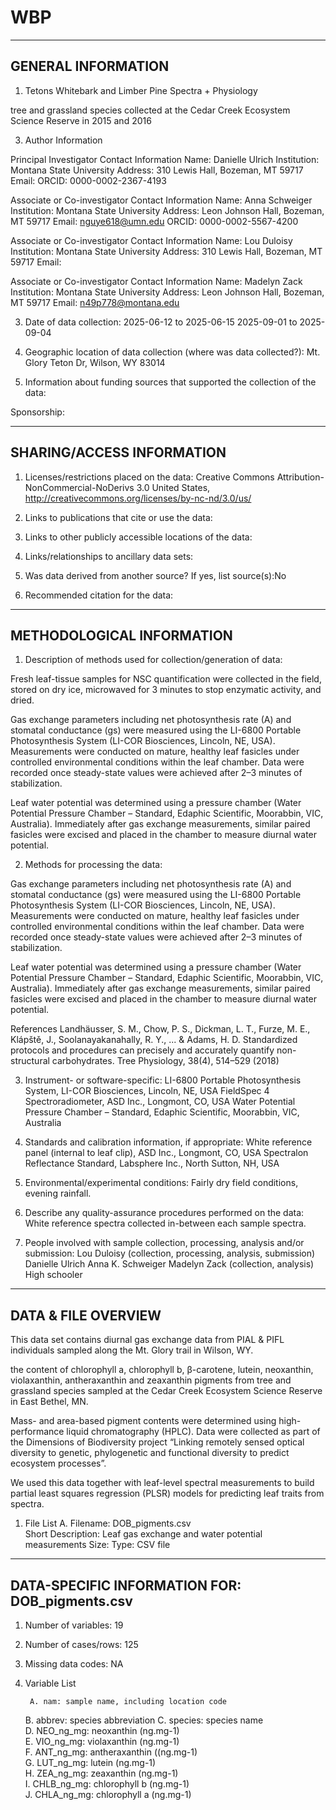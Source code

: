 # WBP

-------------------
GENERAL INFORMATION
-------------------


1. Tetons Whitebark and Limber Pine Spectra + Physiology

tree and grassland species collected at the Cedar Creek Ecosystem Science Reserve in 2015 and 2016

3. Author Information

  Principal Investigator Contact Information
        Name: Danielle Ulrich
           Institution: Montana State University
           Address: 310 Lewis Hall, Bozeman, MT 59717
           Email: 
	   ORCID: 0000-0002-2367-4193

  Associate or Co-investigator Contact Information
           Name: Anna Schweiger
           Institution: Montana State University
           Address: Leon Johnson Hall, Bozeman, MT 59717
           Email: nguye618@umn.edu
	   ORCID: 0000-0002-5567-4200

  Associate or Co-investigator Contact Information
        Name: Lou Duloisy
           Institution: Montana State University
           Address: 310 Lewis Hall, Bozeman, MT 59717
           Email: 

  Associate or Co-investigator Contact Information
           Name: Madelyn Zack
           Institution: Montana State University
           Address: Leon Johnson Hall, Bozeman, MT 59717
           Email: n49p778@montana.edu



3. Date of data collection: 2025-06-12 to 2025-06-15	2025-09-01 to 2025-09-04

4. Geographic location of data collection (where was data collected?): Mt. Glory Teton Dr, Wilson, WY 83014

5. Information about funding sources that supported the collection of the data: 

Sponsorship: 

--------------------------
SHARING/ACCESS INFORMATION
-------------------------- 


1. Licenses/restrictions placed on the data:
Creative Commons Attribution-NonCommercial-NoDerivs 3.0 United States, http://creativecommons.org/licenses/by-nc-nd/3.0/us/ 

2. Links to publications that cite or use the data:

3. Links to other publicly accessible locations of the data:

4. Links/relationships to ancillary data sets:

5. Was data derived from another source?
           If yes, list source(s):No

6. Recommended citation for the data:



--------------------------
METHODOLOGICAL INFORMATION
--------------------------

1. Description of methods used for collection/generation of data:

Fresh leaf-tissue samples for NSC quantification were collected in the field, stored on dry ice, microwaved for 3 minutes to stop enzymatic activity, and dried.

Gas exchange parameters including net photosynthesis rate (A) and stomatal conductance (gs) were measured using the LI-6800 Portable Photosynthesis System (LI-COR Biosciences, Lincoln, NE, USA). Measurements were conducted on mature, healthy leaf fasicles under controlled environmental conditions within the leaf chamber. Data were recorded once steady-state values were achieved after 2–3 minutes of stabilization.

Leaf water potential was determined using a pressure chamber (Water Potential Pressure Chamber – Standard, Edaphic Scientific, Moorabbin, VIC, Australia). Immediately after gas exchange measurements, similar paired fasicles were excised and placed in the chamber to measure diurnal water potential.

2. Methods for processing the data:

Gas exchange parameters including net photosynthesis rate (A) and stomatal conductance (gs) were measured using the LI-6800 Portable Photosynthesis System (LI-COR Biosciences, Lincoln, NE, USA). Measurements were conducted on mature, healthy leaf fasicles under controlled environmental conditions within the leaf chamber. Data were recorded once steady-state values were achieved after 2–3 minutes of stabilization.

Leaf water potential was determined using a pressure chamber (Water Potential Pressure Chamber – Standard, Edaphic Scientific, Moorabbin, VIC, Australia). Immediately after gas exchange measurements, similar paired fasicles were excised and placed in the chamber to measure diurnal water potential.



References
Landhäusser, S. M., Chow, P. S., Dickman, L. T., Furze, M. E., Klápště, J., Soolanayakanahally, R. Y., ... & Adams, H. D.
Standardized protocols and procedures can precisely and accurately quantify non-structural carbohydrates. Tree Physiology, 38(4), 514–529 (2018)


3. Instrument- or software-specific: 
LI-6800 Portable Photosynthesis System, LI-COR Biosciences, Lincoln, NE, USA
FieldSpec 4 Spectroradiometer, ASD Inc., Longmont, CO, USA
Water Potential Pressure Chamber – Standard, Edaphic Scientific, Moorabbin, VIC, Australia

5. Standards and calibration information, if appropriate: 
White reference panel (internal to leaf clip), ASD Inc., Longmont, CO, USA
Spectralon Reflectance Standard, Labsphere Inc., North Sutton, NH, USA

6. Environmental/experimental conditions: 
Fairly dry field conditions, evening rainfall.

7. Describe any quality-assurance procedures performed on the data:
White reference spectra collected in-between each sample spectra.

8. People involved with sample collection, processing, analysis and/or submission:
Lou Duloisy (collection, processing, analysis, submission)
Danielle Ulrich
Anna K. Schweiger
Madelyn Zack (collection, analysis)
High schooler

---------------------
DATA & FILE OVERVIEW
---------------------
This data set contains diurnal gas exchange data from PIAL & PIFL individuals sampled along the Mt. Glory trail in Wilson, WY. 

the content of chlorophyll a, chlorophyll b, β-carotene, lutein, neoxanthin, violaxanthin, antheraxanthin and zeaxanthin pigments from tree and grassland species sampled at the Cedar Creek Ecosystem Science Reserve in East Bethel, MN.

Mass- and area-based pigment contents were determined using high-performance liquid chromatography (HPLC). Data were collected as part of the Dimensions of Biodiversity project “Linking remotely sensed optical diversity to genetic, phylogenetic and functional diversity to predict ecosystem processes”.

We used this data together with leaf-level spectral measurements to build partial least squares regression (PLSR) models for predicting leaf traits from spectra. 

1. File List
   A. Filename: DOB_pigments.csv	
	Short Description: Leaf gas exchange and water potential measurements
	Size: 
	Type: CSV file  


-----------------------------------------
DATA-SPECIFIC INFORMATION FOR: DOB_pigments.csv 
-----------------------------------------

1. Number of variables: 19

2. Number of cases/rows: 125

3. Missing data codes: NA      

4. Variable List
   
    	A. nam: sample name, including location code	
	B. abbrev: species abbreviation	
	C. species: species name	
	D. NEO_ng_mg: neoxanthin (ng.mg-1)    
	E. VIO_ng_mg: violaxanthin (ng.mg-1)    
	F. ANT_ng_mg: antheraxanthin ((ng.mg-1)     
	G. LUT_ng_mg: lutein (ng.mg-1)     
	H. ZEA_ng_mg: zeaxanthin (ng.mg-1)     
	I. CHLB_ng_mg: chlorophyll b (ng.mg-1)    
	J. CHLA_ng_mg: chlorophyll a (ng.mg-1)  
